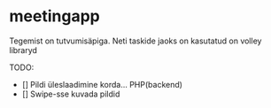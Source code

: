 # meetingapp

Tegemist on tutvumisäpiga. Neti taskide jaoks on kasutatud on volley libraryd

TODO:
- [] Pildi üleslaadimine korda... PHP(backend)
- [] Swipe-sse kuvada pildid

